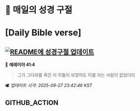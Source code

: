 # 🙏 매일의 성경 구절
# [Daily Bible verse]
## [![README에 성경구절 업데이트](https://github.com/DONGSUKA/first_test/actions/workflows/update-readme-bible.yml/badge.svg)](https://github.com/DONGSUKA/first_test/actions/workflows/update-readme-bible.yml)
<!-- START_BIBLE_VERSE -->
📖 **예레미야 41:4**
> 그가 그다랴를 죽인 지 이틀이 되었어도 이를 아는 사람이 없었더라

🕊️ _업데이트 시각: 2025-09-27 23:42:46 KST_
  <!-- END_BIBLE_VERSE -->
## GITHUB_ACTION
